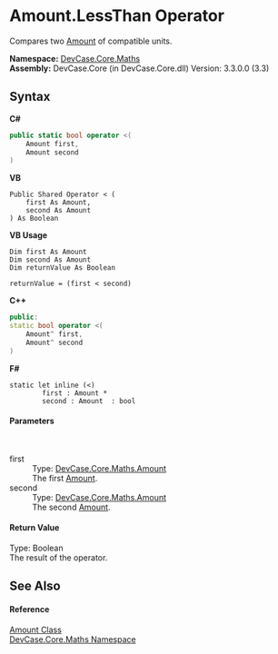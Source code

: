 # Amount.LessThan Operator 
 

Compares two <a href="T_DevCase_Core_Maths_Amount">Amount</a> of compatible units.

**Namespace:**&nbsp;<a href="N_DevCase_Core_Maths">DevCase.Core.Maths</a><br />**Assembly:**&nbsp;DevCase.Core (in DevCase.Core.dll) Version: 3.3.0.0 (3.3)

## Syntax

**C#**<br />
``` C#
public static bool operator <(
	Amount first,
	Amount second
)
```

**VB**<br />
``` VB
Public Shared Operator < ( 
	first As Amount,
	second As Amount
) As Boolean
```

**VB Usage**<br />
``` VB Usage
Dim first As Amount
Dim second As Amount
Dim returnValue As Boolean

returnValue = (first < second)
```

**C++**<br />
``` C++
public:
static bool operator <(
	Amount^ first, 
	Amount^ second
)
```

**F#**<br />
``` F#
static let inline (<)
        first : Amount * 
        second : Amount  : bool
```


#### Parameters
&nbsp;<dl><dt>first</dt><dd>Type: <a href="T_DevCase_Core_Maths_Amount">DevCase.Core.Maths.Amount</a><br />The first <a href="T_DevCase_Core_Maths_Amount">Amount</a>.</dd><dt>second</dt><dd>Type: <a href="T_DevCase_Core_Maths_Amount">DevCase.Core.Maths.Amount</a><br />The second <a href="T_DevCase_Core_Maths_Amount">Amount</a>.</dd></dl>

#### Return Value
Type: Boolean<br />The result of the operator.

## See Also


#### Reference
<a href="T_DevCase_Core_Maths_Amount">Amount Class</a><br /><a href="N_DevCase_Core_Maths">DevCase.Core.Maths Namespace</a><br />